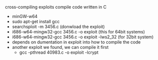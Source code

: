 cross-compiling exploits
compile code written in C 
- minGW-w64
- sudo apt-get install gcc
- searchsploit -m 3456.c (donwload the exploit) 
- i686-w64-mingw32-gcc 3456.c -o exploit (this for 64bit systems)
- i686-w64-mingw32-gcc 3456.c -o exploit -lws2_32 (for 32bit system)
- depends on dumentation in exploit into how to compile the code
- another exploit we found, we can compile it first
	- gcc -pthread 40983.c -o exploit -lcrypt
